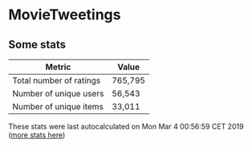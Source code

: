 # MovieTweetings
## Some stats

Metric | Value
--- | ---
Total number of ratings                 | 765,795
Number of unique users                  | 56,543
Number of unique items                  | 33,011
These stats were last autocalculated on Mon Mar 4 00:56:59 CET 2019  ([more stats here](./stats.md))

